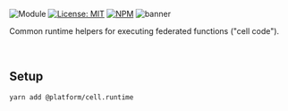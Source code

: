 ![Module](https://img.shields.io/badge/%40platform-cell.runtime-%23EA4E7E.svg)
[![License: MIT](https://img.shields.io/badge/license-MIT-blue.svg)](https://opensource.org/licenses/MIT)
[![NPM](https://img.shields.io/npm/v/@platform/cell.runtime.svg?colorB=blue&style=flat)](https://www.npmjs.com/package/@platform/cell.runtime)
![banner](https://user-images.githubusercontent.com/185555/100818912-f2a8c500-34af-11eb-9998-83a86f6ed9bf.png)

Common runtime helpers for executing federated functions ("cell code").

<p>&nbsp;</p>

## Setup

    yarn add @platform/cell.runtime

<p>&nbsp;</p>
<p>&nbsp;</p>
